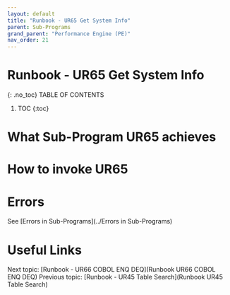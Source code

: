 ```yaml
---
layout: default
title: "Runbook - UR65 Get System Info"
parent: Sub-Programs
grand_parent: "Performance Engine (PE)"
nav_order: 21
---
```


# Runbook - UR65 Get System Info
{: .no_toc}
TABLE OF CONTENTS
1. TOC
{:toc}

# What Sub-Program UR65 achieves

# How to invoke UR65

# Errors
See [Errors in Sub-Programs](../Errors in Sub-Programs)


# Useful Links
Next topic: [Runbook - UR66 COBOL ENQ DEQ](Runbook UR66 COBOL ENQ DEQ)
Previous topic: [Runbook - UR45 Table Search](Runbook UR45 Table Search)
